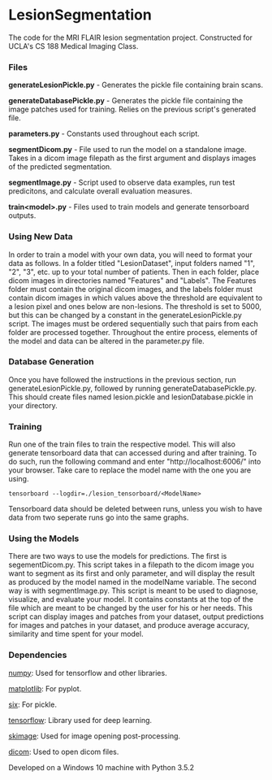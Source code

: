 # LesionSegmentation

The code for the MRI FLAIR lesion segmentation project. Constructed for UCLA's CS 188 Medical Imaging Class.

### Files
**generateLesionPickle.py** - Generates the pickle file containing brain scans.

**generateDatabasePickle.py** - Generates the pickle file containing the image patches used for training. Relies on the previous script's generated file.

**parameters.py** - Constants used throughout each script.

**segmentDicom.py** - File used to run the model on a standalone image. Takes in a dicom image filepath as the first argument and displays images of the predicted segmentation.

**segmentImage.py** - Script used to observe data examples, run test predicitons, and calculate overall evaluation measures.

**train\<model>.py** - Files used to train models and generate tensorboard outputs.

### Using New Data
In order to train a model with your own data, you will need to format your data as follows. In a folder titled "LesionDataset", input folders named "1", "2", "3", etc. up to your total number of patients. Then in each folder, place dicom images in directories named "Features" and "Labels". The Features folder must contain the original dicom images, and the labels folder must contain dicom images in which values above the threshold are equivalent to a lesion pixel and ones below are non-lesions. The threshold is set to 5000, but this can be changed by a constant in the generateLesionPickle.py script. The images must be ordered sequentially such that pairs from each folder are processed together.
Throughout the entire process, elements of the model and data can be altered in the parameter.py file.

### Database Generation
Once you have followed the instructions in the previous section, run generateLesionPickle.py, followed by running generateDatabasePickle.py. This should create files named lesion.pickle and lesionDatabase.pickle in your directory.

### Training
Run one of the train files to train the respective model. This will also generate tensorboard data that can accessed during and after training. To do such, run the following command and enter "http://localhost:6006/" into your browser. Take care to replace the model name with the one you are using.
```
tensorboard --logdir=./lesion_tensorboard/<ModelName>
```
Tensorboard data should be deleted between runs, unless you wish to have data from two seperate runs go into the same graphs.
### Using the Models
There are two ways to use the models for predictions. The first is segementDicom.py. This script takes in a filepath to the dicom image you want to segment as its first and only parameter, and will display the result as produced by the model named in the modelName variable.
The second way is with segmentImage.py. This script is meant to be used to diagnose, visualize, and evaluate your model. It contains constants at the top of the file which are meant to be changed by the user for his or her needs. This script can display images and patches from your dataset, output predictions for images and patches in your dataset, and produce average accuracy, similarity and time spent for your model.

### Dependencies
[numpy](http://www.numpy.org/): Used for tensorflow and other libraries.

[matplotlib](https://matplotlib.org/): For pyplot.

[six](https://pythonhosted.org/six/): For pickle.

[tensorflow](https://www.tensorflow.org/): Library used for deep learning.

[skimage](http://scikit-image.org/): Used for image opening post-processing.

[dicom](http://pydicom.readthedocs.io/en/stable/getting_started.html): Used to open dicom files.


Developed on a Windows 10 machine with Python 3.5.2
